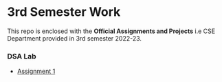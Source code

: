 # 3rd Semester Work

This repo is enclosed with the **Official Assignments and Projects** i.e CSE Department provided in 3rd semester 2022-23.

### DSA Lab

- [Assignment 1](lab-dsa/assign1.pdf)
